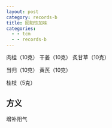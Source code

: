```yaml
---
layout: post
category: records-b
title: 回阳饮加味
categories:
  - - tcm
  - - records-b
---
```


肉桂（10克） 干姜（10克） 炙甘草（10克） 

当归（10克） 黄芪（10克）

桂枝（5克） 

## 方义 ##

增补阳气